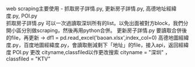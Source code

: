 web scraping主要使用 - 抓取房子詳情.py, 更新房子詳情.py, 高德地址經緯度.py, POI.py<br>
抓取房子詳情.py 可以一次過讀取深圳所有的list。以免出面被對方block，我們分開小區分別做scraping，然後再用python合併。
更新房子詳情.py 要讀取合併後的file，再更新
-> df1 = pd.read_excel('baoan.xlsx',index_col=0)
高德地圖經緯度.py，百度地圖經緯度.py，會讀取刪減剩下「地址」的file，接入api，返回經緯度
POI.py 更改 cityname,classfiled以作更改搜索
cityname = "深圳" ， classfiled = "KTV"
